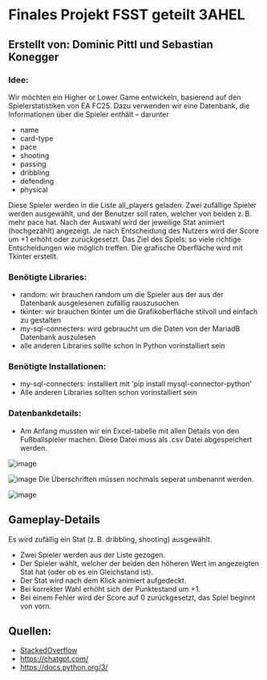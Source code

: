 # Finales Projekt FSST geteilt 3AHEL
## Erstellt von: Dominic Pittl und Sebastian Konegger

### Idee: 
Wir möchten ein Higher or Lower Game entwickeln, basierend auf den Spielerstatistiken von EA FC25.
Dazu verwenden wir eine Datenbank, die Informationen über die Spieler enthält – darunter
- name
- card-type
- pace
- shooting
- passing
- dribbling
- defending
- physical

Diese Spieler werden in die Liste all_players geladen. Zwei zufällige Spieler werden ausgewählt, und der Benutzer soll raten, welcher von beiden z. B. mehr pace hat.
Nach der Auswahl wird der jeweilige Stat animiert (hochgezählt) angezeigt. Je nach Entscheidung des Nutzers wird der Score um +1 erhöht oder zurückgesetzt.
Das Ziel des Spiels: so viele richtige Entscheidungen wie möglich treffen. Die grafische Oberfläche wird mit Tkinter erstellt.

### Benötigte Libraries:
- random: wir brauchen random um die Spieler aus der aus der Datenbank ausgelesenen zufällig rauszusuchen
- tkinter: wir brauchen tkinter um die Grafikoberfläche stilvoll und einfach zu gestalten
- my-sql-connecters: wird gebraucht um die Daten von der MariadB Datenbank auszulesen
- alle anderen Libraries sollte schon in Python vorinstalliert sein

### Benötigte Installationen:
- my-sql-connecters: installiert mit 'pip install mysql-connector-python'
- Alle anderen Libraries sollten schon vorinstalliert sein

### Datenbankdetails:
- Am Anfang mussten wir ein Excel-tabelle mit allen Details von den Fußballspieler machen. Diese Datei muss als .csv Datei abgespeichert werden. 
    
![image](https://github.com/user-attachments/assets/5e1a39fc-bfa5-456a-b9e2-719bb5a66b55)

![image](https://github.com/user-attachments/assets/cabc1341-b669-4334-8387-6e1d4750e79c) 
Die Überschriften müssen nochmals seperat umbenannt werden. 

![image](https://github.com/user-attachments/assets/c586a09b-d1af-467f-827a-a24868aee1c1)


## Gameplay-Details

Es wird zufällig ein Stat (z. B. dribbling, shooting) ausgewählt.
- Zwei Spieler werden aus der Liste gezogen.
- Der Spieler wählt, welcher der beiden den höheren Wert im angezeigten Stat hat (oder ob es ein Gleichstand ist).
- Der Stat wird nach dem Klick animiert aufgedeckt.
- Bei korrekter Wahl erhöht sich der Punktestand um +1.
- Bei einem Fehler wird der Score auf 0 zurückgesetzt, das Spiel beginnt von vorn.

## Quellen:
- [StackedOverflow](https://stackoverflow.com/questions)
- https://chatgpt.com/
- https://docs.python.org/3/






 
  
